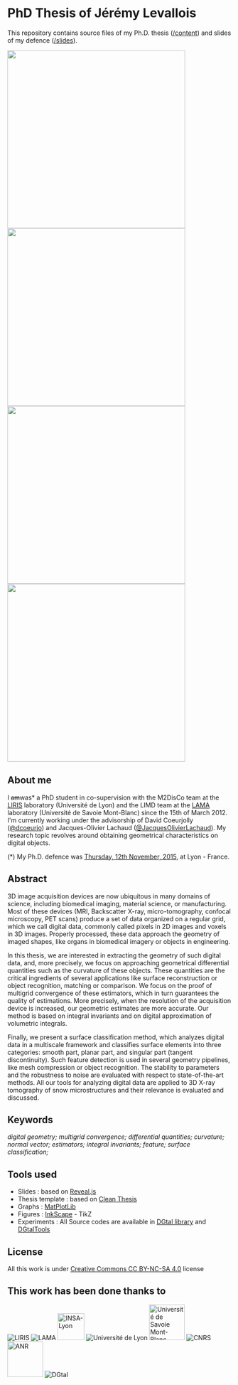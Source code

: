 # PhD Thesis of Jérémy Levallois

This repository contains source files of my Ph.D. thesis ([/content](https://github.com/jlevallois/PhD-Thesis/tree/master/content)) and slides of my defence ([/slides](https://github.com/jlevallois/PhD-Thesis/tree/master/slides)).

<img src="http://liris.cnrs.fr/jeremy.levallois/images/ii_dragon512.png" width="400px" />
<img src="http://liris.cnrs.fr/jeremy.levallois/images/ii_octa-noise.png" width="400px" />

<img src="http://liris.cnrs.fr/jeremy.levallois/images/OctaFlower_1024_II_scale.png" width="400px" />
<img src="http://liris.cnrs.fr/jeremy.levallois/images/Fandisk_noise_II_scale.png" width="400px" />



## About me

I ~~am~~was* a PhD student in co-supervision with the M2DisCo team at the [LIRIS](https://liris.cnrs.fr) laboratory (Université de Lyon) and the LIMD team at the [LAMA](http://www.lama.univ-savoie.fr) laboratory (Université de Savoie Mont-Blanc) since the 15th of March 2012.
I'm currently working under the advisorship of David Coeurjolly ([@dcoeurjo](https://github.com/dcoeurjo/)) and Jacques-Olivier Lachaud ([@JacquesOlivierLachaud](https://github.com/JacquesOlivierLachaud)).
My research topic revolves around obtaining geometrical characteristics on digital objects.

(*) My Ph.D. defence was [Thursday, 12th November, 2015](http://www.insa-lyon.fr/fr/evenement/soutenance-these-jeremy-nicolas-levallois), at Lyon - France.

## Abstract

3D image acquisition devices are now ubiquitous in many domains of science,
including biomedical imaging, material science, or manufacturing. Most of these
devices (MRI, Backscatter X-ray, micro-tomography, confocal microscopy, PET scans)
produce a set of data organized on a regular grid, which we call digital data,
commonly called pixels in 2D images and voxels in 3D images. Properly processed,
these data approach the geometry of imaged shapes, like organs in biomedical
imagery or objects in engineering.

In this thesis, we are interested in extracting the geometry of such digital
data, and, more precisely, we focus on approaching geometrical differential
quantities such as the curvature of these objects. These quantities are the
critical ingredients of several applications like surface reconstruction or
object recognition, matching or comparison. We focus on the proof of multigrid
convergence of these estimators, which in turn guarantees the quality of
estimations. More precisely, when the resolution of the acquisition device is
increased, our geometric estimates are more accurate. Our method is based on
integral invariants and on digital approximation of volumetric integrals.

Finally, we present a surface classification method, which analyzes digital data
in a multiscale framework and classifies surface elements into three categories:
smooth part, planar part, and singular part (tangent discontinuity). Such
feature detection is used in several geometry pipelines, like mesh compression
or object recognition. The stability to parameters and the robustness to noise
are evaluated with respect to state-of-the-art methods. All our tools for
analyzing digital data are applied to 3D X-ray tomography of snow
microstructures and their relevance is evaluated and discussed.

## Keywords
*digital geometry; multigrid convergence; differential quantities; curvature; normal vector; estimators; integral invariants; feature; surface classification;*

## Tools used
- Slides : based on [Reveal.js](https://github.com/hakimel/reveal.js/)
- Thesis template : based on [Clean Thesis](https://github.com/derric/cleanthesis/)
- Graphs : [MatPlotLib](http://matplotlib.org/)
- Figures : [InkScape](https://inkscape.org/) - TikZ
- Experiments : All Source codes are available in [DGtal library](https://github.com/DGtal-team/DGtal/) and [DGtalTools](https://github.com/DGtal-team/DGtalTools/)

## License
All this work is under [Creative Commons CC BY-NC-SA 4.0](http://creativecommons.org/licenses/by-nc-sa/4.0/) license

## This work has been done thanks to
<img src="http://liris.cnrs.fr/jeremy.levallois/images/Liris-80.png" alt="LIRIS" />
<img src="http://liris.cnrs.fr/jeremy.levallois/images/LAMA-80.png" alt="LAMA" />
<img src="http://liris.cnrs.fr/jeremy.levallois/images/nINSA-80.png" alt="INSA-Lyon" height="60px"/>
<img src="http://liris.cnrs.fr/jeremy.levallois/images/UnivLyon-80.png" alt="Université de Lyon" />
<img src="http://liris.cnrs.fr/jeremy.levallois/images/UnivSMB-80.png" alt="Université de Savoie Mont-Blanc" height="80px" />
<img src="http://liris.cnrs.fr/jeremy.levallois/images/CNRS-80.png" alt="CNRS" />
<img src="http://liris.cnrs.fr/jeremy.levallois/images/ANR-80.png" alt="ANR" height="80px" />
<img src="http://liris.cnrs.fr/jeremy.levallois/images/DGtal-80.png" alt="DGtal" />
